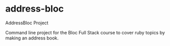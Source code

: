 # address-bloc
AddressBloc Project

Command line project for the Bloc Full Stack course to cover ruby topics by making an address book.
